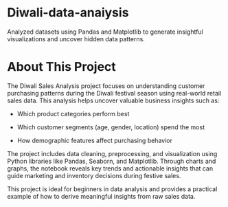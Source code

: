 # Diwali-data-anaiysis

Analyzed datasets using Pandas and Matplotlib to generate insightful visualizations and uncover hidden data patterns. 

# About This Project 
The Diwali Sales Analysis project focuses on understanding customer purchasing patterns during the Diwali festival season using real-world retail sales data. This analysis helps uncover valuable business insights such as:

* Which product categories perform best

* Which customer segments (age, gender, location) spend the most

* How demographic features affect purchasing behavior

The project includes data cleaning, preprocessing, and visualization using Python libraries like Pandas, Seaborn, and Matplotlib. Through charts and graphs, the notebook reveals key trends and actionable insights that can guide marketing and inventory decisions during festive sales.

This project is ideal for beginners in data analysis and provides a practical example of how to derive meaningful insights from raw sales data.
